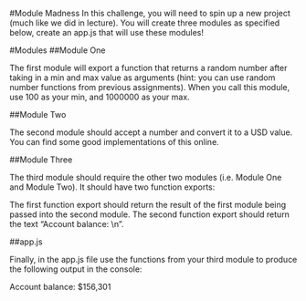 #Module Madness
In this challenge, you will need to spin up a new project (much like we did in lecture). You will create three modules as specified below, create an app.js that will use these modules!

#Modules
##Module One

The first module will export a function that returns a random number after taking in a min and max value as arguments (hint: you can use random number functions from previous assignments). When you call this module, use 100 as your min, and 1000000 as your max.

##Module Two

The second module should accept a number and convert it to a USD value. You can find some good implementations of this online.

##Module Three

The third module should require the other two modules (i.e. Module One and Module Two). It should have two function exports:

The first function export should return the result of the first module being passed into the second module.
The second function export should return the text “Account balance: \n”.

##app.js

Finally, in the app.js file use the functions from your third module to produce the following output in the console:

Account balance:
$156,301
